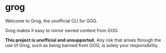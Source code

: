 # grog

Welcome to Grog, the unofficial CLI for GOG.

Grog makes it easy to mirror owned content from GOG.

**This project is unofficial and unsupported.** Any risk that arises through the use of Grog, such as being banned from GOG, is solely your responsibility.
